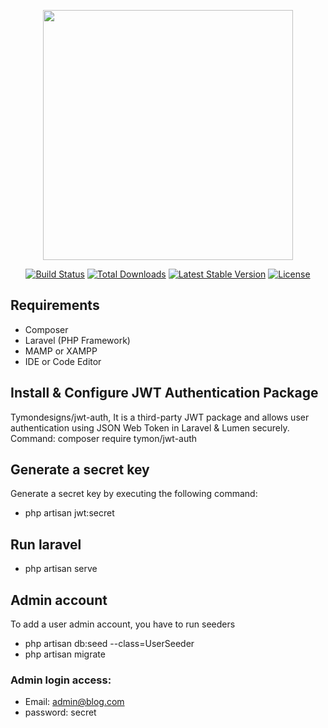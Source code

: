 <p align="center"><a href="https://laravel.com" target="_blank"><img src="https://raw.githubusercontent.com/laravel/art/master/logo-lockup/5%20SVG/2%20CMYK/1%20Full%20Color/laravel-logolockup-cmyk-red.svg" width="400"></a></p>

<p align="center">
<a href="https://travis-ci.org/laravel/framework"><img src="https://travis-ci.org/laravel/framework.svg" alt="Build Status"></a>
<a href="https://packagist.org/packages/laravel/framework"><img src="https://img.shields.io/packagist/dt/laravel/framework" alt="Total Downloads"></a>
<a href="https://packagist.org/packages/laravel/framework"><img src="https://img.shields.io/packagist/v/laravel/framework" alt="Latest Stable Version"></a>
<a href="https://packagist.org/packages/laravel/framework"><img src="https://img.shields.io/packagist/l/laravel/framework" alt="License"></a>
</p>

## Requirements


- Composer
- Laravel (PHP Framework)
- MAMP or XAMPP
- IDE or Code Editor

## Install & Configure JWT Authentication Package

Tymondesigns/jwt-auth, It is a third-party JWT package and allows user authentication using JSON Web Token in Laravel & Lumen securely.
Command: composer require tymon/jwt-auth

## Generate a secret key
Generate a secret key by executing the following command:
- php artisan jwt:secret

## Run laravel
- php artisan serve

## Admin account

To add a user admin account, you have to run seeders 

- php artisan db:seed --class=UserSeeder
- php artisan migrate

### Admin login access:

- Email: admin@blog.com
- password: secret


